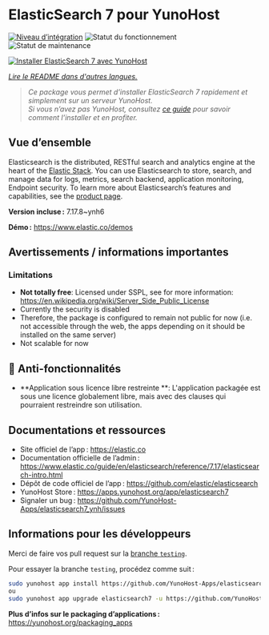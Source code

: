<!--
Nota bene : ce README est automatiquement généré par <https://github.com/YunoHost/apps/tree/master/tools/readme_generator>
Il NE doit PAS être modifié à la main.
-->

# ElasticSearch 7 pour YunoHost

[![Niveau d’intégration](https://dash.yunohost.org/integration/elasticsearch7.svg)](https://dash.yunohost.org/appci/app/elasticsearch7) ![Statut du fonctionnement](https://ci-apps.yunohost.org/ci/badges/elasticsearch7.status.svg) ![Statut de maintenance](https://ci-apps.yunohost.org/ci/badges/elasticsearch7.maintain.svg)

[![Installer ElasticSearch 7 avec YunoHost](https://install-app.yunohost.org/install-with-yunohost.svg)](https://install-app.yunohost.org/?app=elasticsearch7)

*[Lire le README dans d'autres langues.](./ALL_README.md)*

> *Ce package vous permet d’installer ElasticSearch 7 rapidement et simplement sur un serveur YunoHost.*  
> *Si vous n’avez pas YunoHost, consultez [ce guide](https://yunohost.org/install) pour savoir comment l’installer et en profiter.*

## Vue d’ensemble

Elasticsearch is the distributed, RESTful search and analytics engine at the heart of the [Elastic Stack](https://www.elastic.co/products). You can use Elasticsearch to store, search, and manage data for logs, metrics, search backend, application monitoring, Endpoint security.
To learn more about Elasticsearch’s features and capabilities, see the [product page](https://www.elastic.co/products/elasticsearch).


**Version incluse :** 7.17.8~ynh6

**Démo :** <https://www.elastic.co/demos>
## Avertissements / informations importantes

### Limitations
 - **Not totally free**: Licensed under SSPL, see for more information: <https://en.wikipedia.org/wiki/Server_Side_Public_License>
 - Currently the security is disabled
 - Therefore, the package is configured to remain not public for now (i.e. not accessible through the web, the apps depending on it should be installed on the same server)
 - Not scalable for now

## :red_circle: Anti-fonctionnalités

- **Application sous licence libre restreinte **: L'application packagée est sous une licence globalement libre, mais avec des clauses qui pourraient restreindre son utilisation.

## Documentations et ressources

- Site officiel de l’app : <https://elastic.co>
- Documentation officielle de l’admin : <https://www.elastic.co/guide/en/elasticsearch/reference/7.17/elasticsearch-intro.html>
- Dépôt de code officiel de l’app : <https://github.com/elastic/elasticsearch>
- YunoHost Store : <https://apps.yunohost.org/app/elasticsearch7>
- Signaler un bug : <https://github.com/YunoHost-Apps/elasticsearch7_ynh/issues>

## Informations pour les développeurs

Merci de faire vos pull request sur la [branche `testing`](https://github.com/YunoHost-Apps/elasticsearch7_ynh/tree/testing).

Pour essayer la branche `testing`, procédez comme suit :

```bash
sudo yunohost app install https://github.com/YunoHost-Apps/elasticsearch7_ynh/tree/testing --debug
ou
sudo yunohost app upgrade elasticsearch7 -u https://github.com/YunoHost-Apps/elasticsearch7_ynh/tree/testing --debug
```

**Plus d’infos sur le packaging d’applications :** <https://yunohost.org/packaging_apps>
